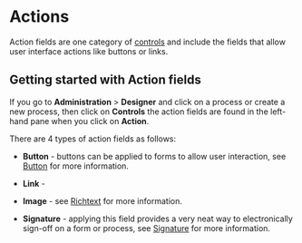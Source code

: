 # Actions #

Action fields are one category of [controls](fields/Readme.md) and include the fields that allow user interface actions like buttons or links. 



## Getting started with Action fields ##

If you go to **Administration** > **Designer** and click on a process or create a new process, then click on **Controls** the action fields are found in the left-hand pane when you click on **Action**.

There are 4 types of action fields as follows:

- **Button** - buttons can be applied to forms to allow user interaction, see [Button](button.md) for more information.

- **Link** - 

- **Image** -  see [Richtext](richtext.md) for more information.

- **Signature** - applying this field provides a very neat way to electronically sign-off on a form or process, see [Signature](signature.md) for more information.

  
